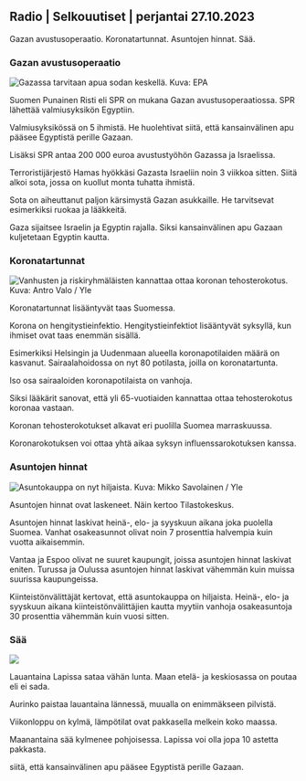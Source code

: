 ## Radio \| Selkouutiset \| perjantai 27.10.2023

Gazan avustusoperaatio. Koronatartunnat. Asuntojen hinnat. Sää.

### Gazan avustusoperaatio

![Gazassa tarvitaan apua sodan keskellä. Kuva: EPA](https://images.cdn.yle.fi/image/upload/c_crop,h_3780,w_6720,x_0,y_700/ar_1.7777777777777777,c_fill,g_faces,h_675,w_1200/dpr_1.0/q_auto:eco/f_auto/fl_lossy/v1698396491/39-1192101653b784c2d563)

Suomen Punainen Risti eli SPR on mukana Gazan avustusoperaatiossa. SPR lähettää valmiusyksikön Egyptiin.

Valmiusyksikössä on 5 ihmistä. He huolehtivat siitä, että kansainvälinen apu pääsee Egyptistä perille Gazaan.

Lisäksi SPR antaa 200 000 euroa avustustyöhön Gazassa ja Israelissa.

Terroristijärjestö Hamas hyökkäsi Gazasta Israeliin noin 3 viikkoa sitten. Siitä alkoi sota, jossa on kuollut monta tuhatta ihmistä.

Sota on aiheuttanut paljon kärsimystä Gazan asukkaille. He tarvitsevat esimerkiksi ruokaa ja lääkkeitä.

Gaza sijaitsee Israelin ja Egyptin rajalla. Siksi kansainvälinen apu Gazaan kuljetetaan Egyptin kautta.

### Koronatartunnat

![Vanhusten ja riskiryhmäläisten kannattaa ottaa koronan tehosterokotus. Kuva: Antro Valo / Yle](https://images.cdn.yle.fi/image/upload/c_crop,h_3510,w_6240,x_0,y_400/ar_1.7777777777777777,c_fill,g_faces,h_675,w_1200/dpr_1.0/q_auto:eco/f_auto/fl_lossy/v1670569792/39-933588623dccc01a881)

Koronatartunnat lisääntyvät taas Suomessa.

Korona on hengitystieinfektio. Hengitystieinfektiot lisääntyvät syksyllä, kun ihmiset ovat taas enemmän sisällä.

Esimerkiksi Helsingin ja Uudenmaan alueella koronapotilaiden määrä on kasvanut. Sairaalahoidossa on nyt 80 potilasta, joilla on koronatartunta.

Iso osa sairaaloiden koronapotilaista on vanhoja.

Siksi lääkärit sanovat, että yli 65-vuotiaiden kannattaa ottaa tehosterokotus koronaa vastaan.

Koronan tehosterokotukset alkavat eri puolilla Suomea marraskuussa.

Koronarokotuksen voi ottaa yhtä aikaa syksyn influenssarokotuksen kanssa.

### Asuntojen hinnat

![Asuntokauppa on nyt hiljaista. Kuva: Mikko Savolainen / Yle](https://images.cdn.yle.fi/image/upload/c_crop,h_3348,w_5952,x_0,y_483/ar_1.7777777777777777,c_fill,g_faces,h_675,w_1200/dpr_1.0/q_auto:eco/f_auto/fl_lossy/v1694415905/39-117017864fea8c7baf74)

Asuntojen hinnat ovat laskeneet. Näin kertoo Tilastokeskus.

Asuntojen hinnat laskivat heinä-, elo- ja syyskuun aikana joka puolella Suomea. Vanhat osakeasunnot olivat noin 7 prosenttia halvempia kuin vuotta aikaisemmin.

Vantaa ja Espoo olivat ne suuret kaupungit, joissa asuntojen hinnat laskivat eniten. Turussa ja Oulussa asuntojen hinnat laskivat vähemmän kuin muissa suurissa kaupungeissa.

Kiinteistönvälittäjät kertovat, että asuntokauppa on hiljaista. Heinä-, elo- ja syyskuun aikana kiinteistönvälittäjien kautta myytiin vanhoja osakeasuntoja 30 prosenttia vähemmän kuin vuosi sitten.

### Sää

![](https://images.cdn.yle.fi/image/upload/c_crop,h_1080,w_1919,x_0,y_0/ar_1.7777777777777777,c_fill,g_faces,h_675,w_1200/dpr_1.0/q_auto:eco/f_auto/fl_lossy/v1698421548/39-1192510653bdb0fbe9af)

Lauantaina Lapissa sataa vähän lunta. Maan etelä- ja keskiosassa on poutaa eli ei sada.

Aurinko paistaa lauantaina lännessä, muualla on enimmäkseen pilvistä.

Viikonloppu on kylmä, lämpötilat ovat pakkasella melkein koko maassa.

Maanantaina sää kylmenee pohjoisessa. Lapissa voi olla jopa 10 astetta pakkasta.

siitä, että kansainvälinen apu pääsee Egyptistä perille Gazaan.
